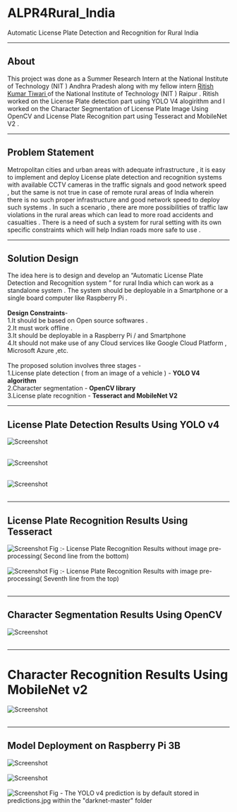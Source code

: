 # ALPR4Rural_India
Automatic License Plate Detection and Recognition for Rural India

---
## About
This project was done as a Summer Research Intern at the National Institute of Technology (NIT ) Andhra Pradesh along with my fellow intern [Ritish Kumar Tiwari ](https://github.com/ritishtiwari) of the National Institute of Technology (NIT ) Raipur . Ritish worked on the License Plate detection part using YOLO V4 alogirithm and I worked on the Character Segmentation of License Plate Image Using OpenCV and License Plate Recognition part using Tesseract and MobileNet V2 .

---
## Problem Statement
Metropolitan cities and urban areas with adequate infrastructure , it is easy to implement and deploy License plate detection and recognition systems with available CCTV cameras in the traffic signals and good network speed , but the same is not true in case of remote rural areas of India wherein there is no  such proper infrastructure and good network speed to deploy such systems . In such a scenario , there are more possibilities of traffic law violations in the rural areas which can lead to more road accidents and casualties . There is a need of such a system for rural setting with its own specific constraints which will help Indian roads more safe to use .

---
## Solution Design
The idea here is to design and develop an “Automatic License Plate Detection and Recognition system ” for rural India which can work as a standalone system . The system should be deployable in a Smartphone or a single board computer like Raspberry Pi .</br></br>
__Design Constraints__- </br>
1.It should be based on Open source softwares . </br>
2.It must work offline . </br>
3.It should be deployable in a Raspberry Pi / and Smartphone </br>
4.It should not make use of any Cloud services like Google Cloud Platform , Microsoft Azure ,etc.</br></br>
The proposed solution involves three stages -<br>
1.License plate detection ( from an image of a vehicle ) - __YOLO V4 algorithm__ </br>
2.Character segmentation - __OpenCV library__ </br>
3.License plate recognition - __Tesseract and MobileNet V2__ </br>

---
## License Plate Detection Results Using YOLO v4
![Screenshot](predictions.jpg) </br></br>

![Screenshot](predictions2.jpg) </br></br>

![Screenshot](predictions1.jpg) </br></br>

---
## License Plate Recognition Results Using Tesseract
![Screenshot](tesseract_no_preprocess.png)
Fig :- License Plate Recognition Results without image pre-processing( Second line from the bottom)</br></br>
![Screenshot](tesseract_preprocess.png) 
Fig :- License Plate Recognition Results with image pre-processing( Seventh line from the top)</br></br>

---
## Character Segmentation Results Using OpenCV
![Screenshot](character_segmentation.png) </br></br>

---
# Character Recognition Results Using MobileNet v2
![Screenshot](mobilenet_result.png) </br></br>

---
## Model Deployment on Raspberry Pi 3B
![Screenshot](yolo_deploy_startRPi.jpg) </br></br>
![Screenshot](rpi_yolov4_deployment.jpg) </br></br>
![Screenshot](yolov4_prediction_rpi.png) 
Fig - The YOLO v4 prediction is by default stored in predictions.jpg within the "darknet-master" folder</br></br>

